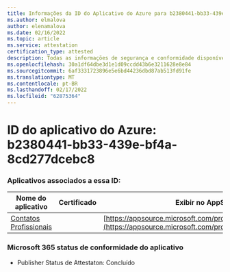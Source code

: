 ```yaml
---
title: Informações da ID do Aplicativo do Azure para b2380441-bb33-439e-bf4a-8cd277dcebc8
ms.author: elmalova
author: elenamalova
ms.date: 02/16/2022
ms.topic: article
ms.service: attestation
certification_type: attested
description: Todas as informações de segurança e conformidade disponíveis para b2380441-bb33-439e-bf4a-8cd277dcebc8.
ms.openlocfilehash: 30a1df64dbe3d1e1d09ccdd43b6e3211628e8e84
ms.sourcegitcommit: 6af3331723896e5e6bd44236dbd87ab513fd91fe
ms.translationtype: MT
ms.contentlocale: pt-BR
ms.lasthandoff: 02/17/2022
ms.locfileid: "62875364"
---
```

# <a name="azure-app-id-b2380441-bb33-439e-bf4a-8cd277dcebc8"></a>ID do aplicativo do Azure: b2380441-bb33-439e-bf4a-8cd277dcebc8


### <a name="apps-associated-with-this-id"></a>Aplicativos associados a essa ID:
| **Nome do aplicativo** | **Certificado** | **Exibir no AppSource** |
|--------------|---------------|-----------------------|
| [Contatos Profissionais](https://docs.microsoft.com/microsoft-365-app-certification/forward/WA200002804) |  | [https://appsource.microsoft.com/product/office/WA200002804](https://appsource.microsoft.com/product/office/WA200002804) |

### <a name="microsoft-365-app-compliance-status"></a>Microsoft 365 status de conformidade do aplicativo
- Publisher Status de Attestaton: Concluído
